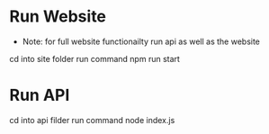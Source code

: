 # Run Website
- Note: for full website functionailty run api as well as the website

cd into site folder
run command npm run start

# Run API
cd into api filder
run command node index.js

